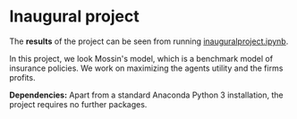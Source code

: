 # Inaugural project

The **results** of the project can be seen from running [inauguralproject.ipynb](inauguralproject.ipynb).

In this project, we look Mossin's model, which is a benchmark model of insurance policies. We work on maximizing the agents utility and the firms profits. 

**Dependencies:** Apart from a standard Anaconda Python 3 installation, the project requires no further packages.